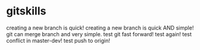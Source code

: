 # gitskills
creating a new branch is quick!
creating a new branch is quick AND simple!
git can merge branch and very simple.
test git fast forward!
test again!
test conflict in master-dev!
test push to origin!
